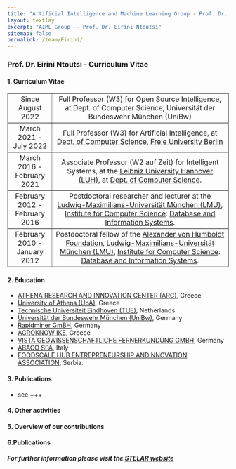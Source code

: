 ```yaml
---
title: "Artificial Intelligence and Machine Learning Group - Prof. Dr. Eirini Ntoutsi"
layout: textlay
excerpt: "AIML Group -- Prof. Dr. Eirini Ntoutsi"
sitemap: false
permalink: /team/Eirini/
---
```


### Prof. Dr. Eirini Ntoutsi - Curriculum Vitae
<!--
<table style="border-collapse: collapse; width: 100%;" border="0">
<tbody>
<tr>
<td style="width: 20%; text-align: center;"><img src="{{ site.url }}{{ site.baseurl }}/images/teampic/logo-stelar.png" alt="" width="130" /></td>
</tr>
-->

</tbody>
</table>

#### 1. Curriculum Vitae
<table style="border-collapse: collapse; width: 100%;" border="1">
<tbody>
<tr>
<td style="width: 20%; text-align: center;">Since August 2022</td>
<td style="width: 80%; text-align: center;">Full Professor (W3) for Open Source Intelligence, at Dept. of Computer Science, Universität der Bundeswehr München (UniBw)</td>
</tr>
<tr>
<td style="width: 20%; text-align: center;">March 2021 - July 2022</td>
<td style="width: 80%; text-align: center;">Full Professor (W3) for Artificial Intelligence, at <a href="" target="_new">Dept. of Computer Science</a>, <a href="" target="_new">Freie University Berlin</a></td>
</tr>
<tr>
<td style="width: 20%; text-align: center;">March 2016 - February 2021</td>
<td style="width: 80%; text-align: center;">Associate Professor (W2 auf Zeit) for Intelligent Systems, at the <a href="" target="_new">Leibniz University Hannover (LUH)</a>, at <a href="" target="_new">Dept. of Computer Science</a>.</td>
</tr>
<tr>
<td style="width: 20%; text-align: center;">February 2012 - February 2016</td>
<td style="width: 80%; text-align: center;">Postdoctoral researcher and lecturer at the <a href="https://www.lmu.de/en/" target="_new">Ludwig-Maximilians-Universität München (LMU)</a>, <a href="https://www.ifi.uni-muenchen.de/index.html" target="_new">Institute for Computer Science</a>: <a href="http://www.dbs.ifi.lmu.de/cms/Hauptseite" target="_new">Database and Information Systems</a>.</td>
</tr>
 <tr>
<td style="width: 20%; text-align: center;">February 2010 - January 2012</td>
<td style="width: 80%; text-align: center;">Postdoctoral fellow of the <a href="https://www.humboldt-foundation.de/" target="_new"> Alexander von Humboldt Foundation</a>, <a href="https://www.lmu.de/en/" target="_new">Ludwig-Maximilians-Universität München (LMU)</a>, <a href="https://www.ifi.uni-muenchen.de/index.html" target="_new">Institute for Computer Science</a>: <a href="http://www.dbs.ifi.lmu.de/cms/Hauptseite" target="_new">Database and Information Systems</a>.</td>
</tr>

</table>

#### 2. Education
- [ATHENA RESEARCH AND INNOVATION CENTER (ARC)](https://www.athenarc.gr/en/home), Greece
- [University of Athens (UoA)](https://en.uoa.gr/), Greece
- [Technische Universiteit Eindhoven (TUE)](https://www.tue.nl/en/), Netherlands
- [Universität der Bundeswehr München (UniBw)](https://www.unibw.de/home), Germany
- [Rapidminer GmBH](https://rapidminer.com/), Germany
- [AGROKNOW IKE](https://agroknow.com/), Greece
- [VISTA GEOWISSENSCHAFTLICHE FERNERKUNDUNG GMBH](https://www.vista-geo.de/), Germany
- [ABACO SPA](https://www.abacospa.it/), Italy
- [FOODSCALE HUB ENTREPRENEURSHIP ANDINNOVATION ASSOCIATION](https://foodscalehub.com/), Serbia.

#### 3. Publications
- see +++
  
#### 4. Other activities

#### 5. Overview of our contributions
#### 6.Publications

<b><i>For further information please visit the [STELAR website](https://stelar-project.eu/)</i></b>

